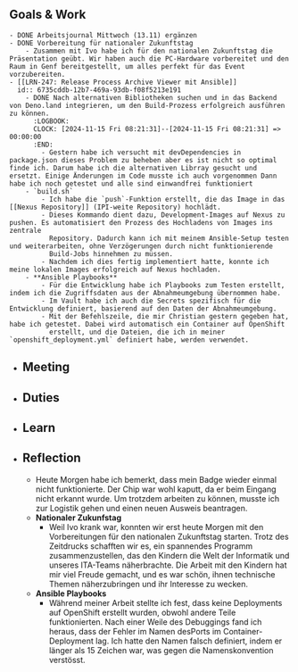 ## Goals & Work
	- DONE Arbeitsjournal Mittwoch (13.11) ergänzen
	- DONE Vorbereitung für nationaler Zukunftstag
		- Zusammen mit Ivo habe ich für den nationalen Zukunftstag die Präsentation geübt. Wir haben auch die PC-Hardware vorbereitet und den Raum in Genf bereitgestellt, um alles perfekt für das Event vorzubereiten.
	- [[LRN-247: Release Process Archive Viewer mit Ansible]]
	  id:: 6735cddb-12b7-469a-93db-f08f5213e191
		- DONE Nach alternativen Bibliotheken suchen und in das Backend von Deno.land integrieren, um den Build-Prozess erfolgreich ausführen zu können.
		  :LOGBOOK:
		  CLOCK: [2024-11-15 Fri 08:21:31]--[2024-11-15 Fri 08:21:31] =>  00:00:00
		  :END:
			- Gestern habe ich versucht mit devDependencies in package.json dieses Problem zu beheben aber es ist nicht so optimal finde ich. Darum habe ich die alternativen Librray gesucht und ersetzt. Einige Änderungen im Code musste ich auch vorgenommen Dann habe ich noch getestet und alle sind einwandfrei funktioniert
		- `build.sh`
			- Ich habe die `push`-Funktion erstellt, die das Image in das [[Nexus Repository]] (IPI-weite Repository) hochlädt.
			- Dieses Kommando dient dazu, Development-Images auf Nexus zu pushen. Es automatisiert den Prozess des Hochladens von Images ins zentrale 
			  Repository. Dadurch kann ich mit meinem Ansible-Setup testen und weiterarbeiten, ohne Verzögerungen durch nicht funktionierende 
			  Build-Jobs hinnehmen zu müssen.
			- Nachdem ich dies fertig implementiert hatte, konnte ich meine lokalen Images erfolgreich auf Nexus hochladen.
		- **Ansible Playbooks**
			- Für die Entwicklung habe ich Playbooks zum Testen erstellt, indem ich die Zugriffsdaten aus der Abnahmeumgebung übernommen habe.
			- Im Vault habe ich auch die Secrets spezifisch für die Entwicklung definiert, basierend auf den Daten der Abnahmeumgebung.
			- Mit der Befehlszeile, die mir Christian gestern gegeben hat, habe ich getestet. Dabei wird automatisch ein Container auf OpenShift 
			  erstellt, und die Dateien, die ich in meiner `openshift_deployment.yml` definiert habe, werden verwendet.
- ## Meeting
- ## Duties
- ## Learn
- ## Reflection
	- Heute Morgen habe ich bemerkt, dass mein Badge wieder einmal nicht funktionierte. Der Chip war wohl kaputt, da er beim Eingang nicht erkannt wurde. Um trotzdem arbeiten zu können, musste ich zur Logistik gehen und einen neuen Ausweis beantragen.
	- **Nationaler Zukunfstag**
		- Weil Ivo krank war, konnten wir erst heute Morgen mit den Vorbereitungen für den nationalen Zukunftstag starten. Trotz des Zeitdrucks schafften wir es, ein spannendes Programm zusammenzustellen, das den Kindern die Welt der Informatik und unseres ITA-Teams näherbrachte. Die Arbeit mit den Kindern hat mir viel Freude gemacht, und es war schön, ihnen technische Themen näherzubringen und ihr Interesse zu wecken.
	- **Ansible Playbooks**
		- Während meiner Arbeit stellte ich fest, dass keine Deployments auf OpenShift erstellt wurden, obwohl andere Teile funktionierten. Nach 
		  einer Weile des Debuggings fand ich heraus, dass der Fehler im Namen desPorts im Container-Deployment lag. Ich hatte den Namen falsch 
		  definiert, indem er länger als 15 Zeichen war, was gegen die Namenskonvention verstösst.